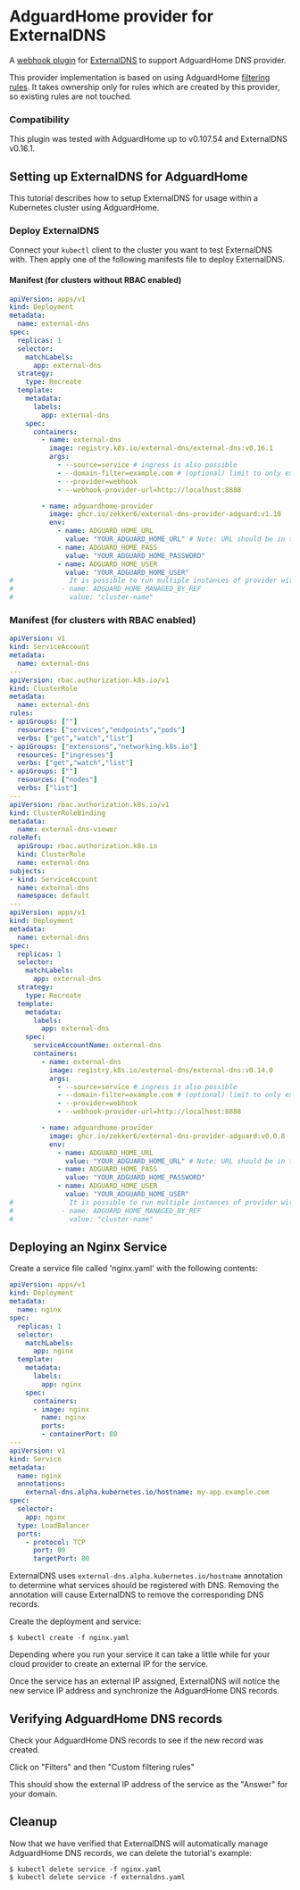 # AdguardHome provider for ExternalDNS

A [webhook plugin](https://github.com/kubernetes-sigs/external-dns/blob/v0.14.0/docs/tutorials/webhook-provider.md) for [ExternalDNS](https://github.com/kubernetes-sigs/external-dns) to support AdguardHome DNS provider.

This provider implementation is based on using AdguardHome [filtering rules](https://adguard-dns.io/kb/general/dns-filtering-syntax/).
It takes ownership only for rules which are created by this provider, so existing rules are not touched.

### Compatibility

This plugin was tested with AdguardHome up to v0.107.54 and ExternalDNS v0.16.1.

## Setting up ExternalDNS for AdguardHome

This tutorial describes how to setup ExternalDNS for usage within a Kubernetes cluster using AdguardHome.

### Deploy ExternalDNS

Connect your `kubectl` client to the cluster you want to test ExternalDNS with.
Then apply one of the following manifests file to deploy ExternalDNS.

#### Manifest (for clusters without RBAC enabled)
```yaml
apiVersion: apps/v1
kind: Deployment
metadata:
  name: external-dns
spec:
  replicas: 1
  selector:
    matchLabels:
      app: external-dns
  strategy:
    type: Recreate
  template:
    metadata:
      labels:
        app: external-dns
    spec:
      containers:
        - name: external-dns
          image: registry.k8s.io/external-dns/external-dns:v0.16.1
          args:
            - --source=service # ingress is also possible
            - --domain-filter=example.com # (optional) limit to only example.com domains; change to match the zone created above.
            - --provider=webhook
            - --webhook-provider-url=http://localhost:8888

        - name: adguardhome-provider
          image: ghcr.io/zekker6/external-dns-provider-adguard:v1.10
          env:
            - name: ADGUARD_HOME_URL
              value: "YOUR_ADGUARD_HOME_URL" # Note: URL should be in the format of http://adguard.home:3000/control/
            - name: ADGUARD_HOME_PASS
              value: "YOUR_ADGUARD_HOME_PASSWORD"
            - name: ADGUARD_HOME_USER
              value: "YOUR_ADGUARD_HOME_USER"
#              It is possible to run multiple instances of provider with a single AdguardHome instance by using different owner refs
#            - name: ADGUARD_HOME_MANAGED_BY_REF
#              value: "cluster-name"
```

### Manifest (for clusters with RBAC enabled)
```yaml
apiVersion: v1
kind: ServiceAccount
metadata:
  name: external-dns
---
apiVersion: rbac.authorization.k8s.io/v1
kind: ClusterRole
metadata:
  name: external-dns
rules:
- apiGroups: [""]
  resources: ["services","endpoints","pods"]
  verbs: ["get","watch","list"]
- apiGroups: ["extensions","networking.k8s.io"]
  resources: ["ingresses"] 
  verbs: ["get","watch","list"]
- apiGroups: [""]
  resources: ["nodes"]
  verbs: ["list"]
---
apiVersion: rbac.authorization.k8s.io/v1
kind: ClusterRoleBinding
metadata:
  name: external-dns-viewer
roleRef:
  apiGroup: rbac.authorization.k8s.io
  kind: ClusterRole
  name: external-dns
subjects:
- kind: ServiceAccount
  name: external-dns
  namespace: default
---
apiVersion: apps/v1
kind: Deployment
metadata:
  name: external-dns
spec:
  replicas: 1
  selector:
    matchLabels:
      app: external-dns
  strategy:
    type: Recreate
  template:
    metadata:
      labels:
        app: external-dns
    spec:
      serviceAccountName: external-dns
      containers:
        - name: external-dns
          image: registry.k8s.io/external-dns/external-dns:v0.14.0
          args:
            - --source=service # ingress is also possible
            - --domain-filter=example.com # (optional) limit to only example.com domains; change to match the zone created above.
            - --provider=webhook
            - --webhook-provider-url=http://localhost:8888

        - name: adguardhome-provider
          image: ghcr.io/zekker6/external-dns-provider-adguard:v0.0.8
          env:
            - name: ADGUARD_HOME_URL
              value: "YOUR_ADGUARD_HOME_URL" # Note: URL should be in the format of http://adguard.home:3000/control/
            - name: ADGUARD_HOME_PASS
              value: "YOUR_ADGUARD_HOME_PASSWORD"
            - name: ADGUARD_HOME_USER
              value: "YOUR_ADGUARD_HOME_USER"
#              It is possible to run multiple instances of provider with a single AdguardHome instance by using different owner refs
#            - name: ADGUARD_HOME_MANAGED_BY_REF
#              value: "cluster-name"
```


## Deploying an Nginx Service

Create a service file called 'nginx.yaml' with the following contents:

```yaml
apiVersion: apps/v1
kind: Deployment
metadata:
  name: nginx
spec:
  replicas: 1
  selector:
    matchLabels:
      app: nginx
  template:
    metadata:
      labels:
        app: nginx
    spec:
      containers:
      - image: nginx
        name: nginx
        ports:
        - containerPort: 80
---
apiVersion: v1
kind: Service
metadata:
  name: nginx
  annotations:
    external-dns.alpha.kubernetes.io/hostname: my-app.example.com
spec:
  selector:
    app: nginx
  type: LoadBalancer
  ports:
    - protocol: TCP
      port: 80
      targetPort: 80
```

ExternalDNS uses `external-dns.alpha.kubernetes.io/hostname` annotation to determine what services should be registered with DNS. Removing the annotation will cause ExternalDNS to remove the corresponding DNS records.

Create the deployment and service:

```console
$ kubectl create -f nginx.yaml
```

Depending where you run your service it can take a little while for your cloud provider to create an external IP for the service.

Once the service has an external IP assigned, ExternalDNS will notice the new service IP address and synchronize the AdguardHome DNS records.

## Verifying AdguardHome DNS records

Check your AdguardHome DNS records to see if the new record was created.

Click on "Filters" and then "Custom filtering rules"

This should show the external IP address of the service as the "Answer" for your domain.

## Cleanup

Now that we have verified that ExternalDNS will automatically manage AdguardHome DNS records, we can delete the tutorial's example:

```
$ kubectl delete service -f nginx.yaml
$ kubectl delete service -f externaldns.yaml
```
